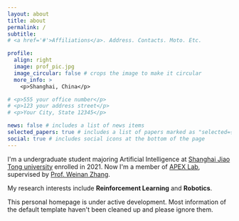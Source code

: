 ```yaml
---
layout: about
title: about
permalink: /
subtitle: 
# <a href='#'>Affiliations</a>. Address. Contacts. Moto. Etc.

profile:
  align: right
  image: prof_pic.jpg
  image_circular: false # crops the image to make it circular
  more_info: >
    <p>Shanghai, China</p>

# <p>555 your office number</p>
# <p>123 your address street</p>
# <p>Your City, State 12345</p>

news: false # includes a list of news items
selected_papers: true # includes a list of papers marked as "selected={true}"
social: true # includes social icons at the bottom of the page
---
```


I'm a undergraduate student majoring Artificial Intelligence at [Shanghai Jiao Tong university](https://www.sjtu.edu.cn/) enrolled in 2021. Now I'm a member of [APEX Lab](https://apex.sjtu.edu.cn/), supervised by [Prof. Weinan Zhang](https://wnzhang.net/).

My research interests include **Reinforcement Learning** and **Robotics**.

This personal homepage is under active development. Most information of the default template haven't been cleaned up and please ignore them.
